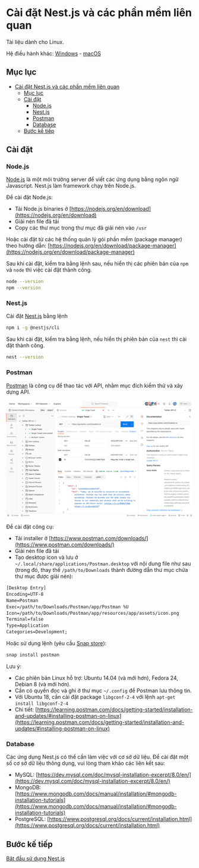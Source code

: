 # Cài đặt Nest.js và các phần mềm liên quan

Tài liệu dành cho Linux.

Hệ điều hành khác: [Windows](Tutorial-Windows.md) - [macOS](Tutorial-macOS.md)

## Mục lục

- [Cài đặt Nest.js và các phần mềm liên quan](#cài-đặt-nestjs-và-các-phần-mềm-liên-quan)
  - [Mục lục](#mục-lục)
  - [Cài đặt](#cài-đặt)
    - [Node.js](#nodejs)
    - [Nest.js](#nestjs)
    - [Postman](#postman)
    - [Database](#database)
  - [Bước kế tiếp](#bước-kế-tiếp)

## Cài đặt

### Node.js

[Node.js](https://nodejs.org/en) là một môi trường server để viết các ứng dụng bằng ngôn ngữ Javascript. Nest.js làm framework chạy trên Node.js.

Để cài đặt Node.js:

- Tải Node.js binaries ở [https://nodejs.org/en/download](https://nodejs.org/en/download)
- Giải nén file đã tải
- Copy các thư mục trong thư mục đã giải nén vào `/usr`

Hoặc cài đặt từ các hệ thống quản lý gói phần mềm (package manager) theo hướng dẫn: [https://nodejs.org/en/download/package-manager](https://nodejs.org/en/download/package-manager)

Sau khi cài đặt, kiểm tra bằng lệnh sau, nếu hiển thị các phiên bản của `npm` và `node` thì việc cài đặt thành công.

```sh
node --version
npm --version
```

### Nest.js

Cài đặt [Nest.js](https://nestjs.com/) bằng lệnh

```sh
npm i -g @nestjs/cli
```

Sau khi cài đặt, kiểm tra bằng lệnh, nếu hiển thị phiên bản của `nest` thì cài đặt thành công.

```sh
nest --version
```

### Postman

[Postman](https://www.postman.com/) là công cụ để thao tác với API, nhằm mục đích kiểm thử và xây dựng API.

![Source: postman.com](../images/postman-product-screen.svg)

Để cài đặt công cụ:

- Tải installer ở [https://www.postman.com/downloads/](https://www.postman.com/downloads/)
- Giải nén file đã tải
- Tạo desktop icon và lưu ở `~/.local/share/applications/Postman.desktop` với nội dung file như sau (trong đó, thay thế `/path/to/Downloads` thành đường dẫn thư mục chứa thư mục được giải nén):

```txt
[Desktop Entry]
Encoding=UTF-8
Name=Postman
Exec=/path/to/Downloads/Postman/app/Postman %U
Icon=/path/to/Downloads/Postman/app/resources/app/assets/icon.png
Terminal=false
Type=Application
Categories=Development;
```

Hoặc sử dụng lệnh (yêu cầu [Snap store](https://snapcraft.io/)):

```sh
snap install postman
```

Lưu ý:

- Các phiên bản Linux hỗ trợ: Ubuntu 14.04 (và mới hơn), Fedora 24, Debian 8 (và mới hơn).
- Cần có quyền đọc và ghi ở thư mục `~/.config` để Postman lưu thông tin.
- Với Ubuntu 18, cần cài đặt package `libgconf-2-4` với lệnh `apt-get install libgconf-2-4`
- Chi tiết: [https://learning.postman.com/docs/getting-started/installation-and-updates/#installing-postman-on-linux](https://learning.postman.com/docs/getting-started/installation-and-updates/#installing-postman-on-linux)

### Database

Các ứng dụng Nest.js có thể cần làm việc với cơ sở dữ liệu. Để cài đặt một số cơ sở dữ liệu thông dụng, vui lòng tham khảo các liên kết sau:

- MySQL: [https://dev.mysql.com/doc/mysql-installation-excerpt/8.0/en/](https://dev.mysql.com/doc/mysql-installation-excerpt/8.0/en/)
- MongoDB: [https://www.mongodb.com/docs/manual/installation/#mongodb-installation-tutorials](https://www.mongodb.com/docs/manual/installation/#mongodb-installation-tutorials)
- PostgreSQL: [https://www.postgresql.org/docs/current/installation.html](https://www.postgresql.org/docs/current/installation.html)

## Bước kế tiếp

[Băt đầu sử dụng Nest.js](../Readme.md#bắt-đầu-sử-dụng-nestjs)

